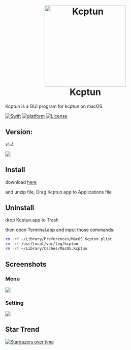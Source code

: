 <h1 align="center">
  <img src="https://github.com/paradiseduo/Kcptun/blob/master/img/icon.png" alt="Kcptun" width="256">
  <br>
  Kcptun
  <br>
</h1>


Kcptun is a GUI program for kcptun on macOS.

[![Swift](https://img.shields.io/badge/swift-5.2-orange.svg)](https://swift.org/)
[![platform](https://img.shields.io/badge/platform-macOS-green.svg)](https://github.com/MobSF/Mobile-Security-Framework-MobSF/)
[![License](https://img.shields.io/:license-GPL--3.0--only-blue.svg)](https://www.gnu.org/licenses/gpl-3.0.html)

## Version:

v1.4

![](https://github.com/paradiseduo/Kcptun/blob/master/img/version.png)



## Install
download [here](https://github.com/paradiseduo/Kcptun/releases)

and unzip file, Drag Kcptun.app to Applications file

## Uninstall
drop Kcptun.app to Trash

then open Terminal.app and input those commands:
```bash
rm -rf ~/Library/Preferences/MacOS.Kcptun.plist
rm -rf /usr/local/var/log/kcptun
rm -rf ~/Library/Caches/MacOS.Kcptun
```

## Screenshots

### Menu
![](https://github.com/paradiseduo/Kcptun/blob/master/img/menu.png)

### Setting
![](https://github.com/paradiseduo/Kcptun/blob/master/img/setting.png)

## Star Trend
[![Stargazers over time](https://starchart.cc/paradiseduo/Kcptun.svg)](https://starchart.cc/paradiseduo/Kcptun)

